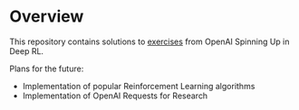 # Overview

This repository contains solutions to [exercises](https://spinningup.openai.com/en/latest/spinningup/exercises.html) from OpenAI Spinning Up in Deep RL.

Plans for the future:

+ Implementation of popular Reinforcement Learning algorithms
+ Implementation of OpenAI Requests for Research 
